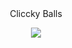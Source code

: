 <div align="center">Cliccky Balls</div>

<p align="center"><img src="[/screenshots/cliccky-balls-screenshot.png](https://user-images.githubusercontent.com/86557158/230981661-2af0afc2-87e9-4b0c-899f-ccfce54e6809.png)"></p>

